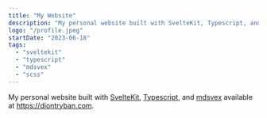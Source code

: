 ```yaml
---
title: "My Website"
description: "My personal website built with SvelteKit, Typescript, and mdsvex."
logo: "/profile.jpeg"
startDate: "2023-06-18"
tags: 
  - "sveltekit"
  - "typescript"
  - "mdsvex"
  - "scss"
---
```

My personal website built with [SvelteKit](https://kit.svelte.dev), [Typescript](https://www.typescriptlang.org), and [mdsvex](https://mdsvex.com) available at https://diontryban.com.
